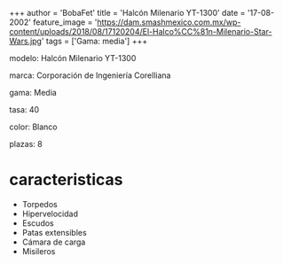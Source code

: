 +++
author = 'BobaFet'
title = 'Halcón Milenario YT-1300'
date = '17-08-2002'
feature_image = 'https://dam.smashmexico.com.mx/wp-content/uploads/2018/08/17120204/El-Halco%CC%81n-Milenario-Star-Wars.jpg'
tags = ['Gama: media']
+++
<!--more--> 
modelo: Halcón Milenario YT-1300

marca: Corporación de Ingeniería Corelliana

gama: Media

tasa: 40

color: Blanco

plazas: 8

# caracteristicas
* Torpedos
* Hipervelocidad
* Escudos
* Patas extensibles
* Cámara de carga
* Misileros

